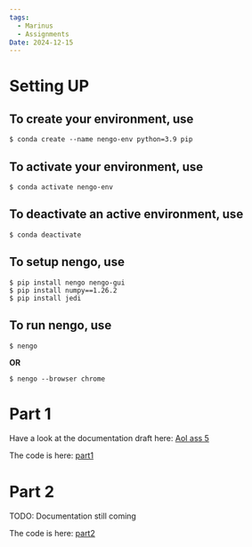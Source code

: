 ```yaml
---
tags:
  - Marinus
  - Assignments
Date: 2024-12-15
---
```

# Setting UP
## To create your environment, use
```terminal
$ conda create --name nengo-env python=3.9 pip
```
## To activate your environment, use

```terminal
$ conda activate nengo-env
```
## To deactivate an active environment, use
```terminal
$ conda deactivate
```
## To setup nengo, use
```terminal
$ pip install nengo nengo-gui
$ pip install numpy==1.26.2
$ pip install jedi
```
## To run nengo, use
```terminal
$ nengo
```
**OR**
```terminal
$ nengo --browser chrome
```

# Part 1 

Have a look at the documentation draft here: [AoI ass 5](AoI_ass_5.pdf)

The code is here: [part1](part1.py)

# Part 2 

TODO: Documentation still coming

The code is here: [part2](part2.py)
